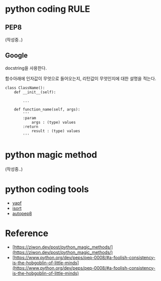 # python coding RULE
## PEP8

(작성중..)

## Google
docstring을 사용한다.

함수아래에 인자값이 무엇으로 들어오는지, 리턴값이 무엇인지에 대한 설명을 적는다.

```
class ClassName():
    def __init__(self):

        ...

    def function_name(self, args):
        '''
        :param
            args : (type) values
        :return
            result : (type) values
        '''
```

# python magic method

(작성중..)

# python coding tools
- [yapf](https://github.com/google/yapf)
- [isort](https://github.com/timothycrosley/isort)
- [autopep8](https://github.com/hhatto/autopep8)

# Reference
- [https://ziwon.dev/post/python_magic_methods/](https://ziwon.dev/post/python_magic_methods/)
- [https://www.python.org/dev/peps/pep-0008/#a-foolish-consistency-is-the-hobgoblin-of-little-minds](https://www.python.org/dev/peps/pep-0008/#a-foolish-consistency-is-the-hobgoblin-of-little-minds)